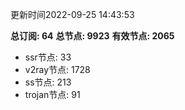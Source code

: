 更新时间2022-09-25 14:43:53

**总订阅: 64**
**总节点: 9923**
**有效节点: 2065**
- ssr节点: 33
- v2ray节点: 1728
- ss节点: 213
- trojan节点: 91
